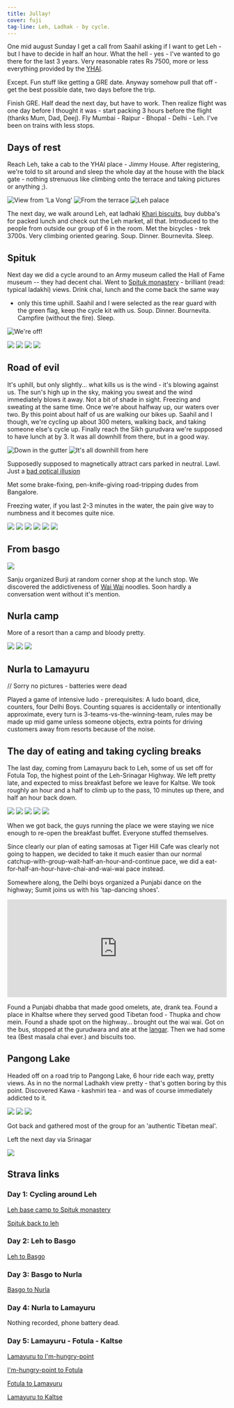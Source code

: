 ```yaml
---
title: Jullay!
cover: fuji
tag-line: Leh, Ladhak - by cycle.
---
```


One mid august Sunday I get a call from Saahil asking if I want to get Leh -
but I have to decide in half an hour. What the hell - yes - I've wanted to go
there for the last 3 years. Very reasonable rates Rs 7500, more or less
everything provided by the [YHAI](http://yhaindia.org).

Except. Fun stuff like getting a GRE date. Anyway somehow pull that off - get
the best possible date, two days before the trip.

Finish GRE. Half dead the next day, but have to work. Then realize flight was
one day before I thought it was - start packing 3 hours before the flight
(thanks Mum, Dad, Deej). Fly Mumbai - Raipur - Bhopal - Delhi - Leh. I've been
on trains with less stops.

Days of rest
-----------

Reach Leh, take a cab to the YHAI place - Jimmy House. After registering, we're
told to sit around and sleep the whole day at the house with the black gate -
nothing strenuous like climbing onto the terrace and taking pictures or
anything ;).

![View from 'La Vong'](/images/leh/la-vong-view-teddy.jpg)
![From the terrace](/images/leh/la-vong-view-sunju-saahil.jpg)
![Leh palace](/images/leh/la-vong-leh-palace.jpg)

The next day, we walk around Leh, eat ladhaki [Khari biscuits][], buy dubba's
for packed lunch and  check out the Leh market, all that. Introduced to the
people from outside our group of 6 in the room. Met the bicycles - trek 3700s.
Very climbing oriented gearing. Soup. Dinner. Bournevita. Sleep.

[Khari biscuits]: http://www.google.com/search?q=khari+biscuit

Spituk
------

Next day we did a cycle around to an Army museum called the Hall of Fame museum
-- they had decent chai. Went to [Spituk monastery] - brilliant
(read: typical ladakhi) views. Drink chai, lunch and the come back the same way
- only this time uphill. Saahil and I were selected as the rear guard with the
green flag, keep the cycle kit with us. Soup. Dinner. Bournevita. Campfire
(without the fire). Sleep.

[Spituk monastery]: http://en.wikipedia.org/wiki/Spituk_Monastery

![We're off!](/images/leh/day-one-we-re-off.jpg)

![](/images/leh/spituk-pana-saahil-saif-arun.jpg)
![](/images/leh/spituk-view.jpg)
![](/images/leh/spituk-view-saahil-flags-drown.jpg)
![](/images/leh/spituk-view-saahil-flags.jpg)


Road of evil
------------

It's uphill, but only slightly... what kills us is the wind - it's blowing
against us. The sun's high up in the sky, making you sweat and the wind
immediately blows it away.  Not a bit of shade in sight. Freezing and sweating
at the same time. Once we're about halfway up, our waters over two. By this
point about half of us are walking our bikes up. Saahil and I though, we're
cycling up about 300 meters, walking back, and taking someone else's cycle up.
Finally reach the Sikh gurudvara we're supposed to have lunch at by 3. It was
all downhill from there, but in a good way. 

![Down in the gutter](/images/leh/road-of-evil.jpg)
![It's all downhill from here](/images/leh/all-downhill.jpg)

Supposedly supposed to magnetically attract cars parked in neutral. Lawl. Just
a [bad optical illusion][magnetic hill]

Met some brake-fixing, pen-knife-giving road-tripping dudes from Bangalore.

[magnetic hill]: http://en.wikipedia.org/wiki/Magnetic_hill

Freezing water, if you last 2-3 minutes in the water, the pain give way to
numbness and it becomes quite nice.

![](/images/leh/indus-banks-handlebar.jpg)
![](/images/leh/indus-banks-valley-view.jpg)
![](/images/leh/indus-chilling-on-the.jpg)
![](/images/leh/indus-pano.jpg)
![](/images/leh/indus-view-of-bridge.jpg)
![](/images/leh/indus-view-of.jpg)

<!-- Kids at basgo; ask Madhuri for pics -->

From basgo
----------

![](/images/leh/nurla-bus.jpg)

Sanju organized Burji at random corner shop at the lunch stop. We discovered
the addictiveness of [Wai Wai][] noodles. Soon hardly a conversation went
without it's mention.

[Wai Wai]: http://en.wikipedia.org/wiki/Wai_Wai_(food)

Nurla camp
----------

More of a resort than a camp and bloody pretty.

![](/images/leh/nurla-chilling-rocks.jpg)
![](/images/leh/nurla-sunrise-flags.jpg)
![](/images/leh/nurla-viewing-the-view.jpg)


Nurla to Lamayuru
-----------------

// Sorry no pictures - batteries were dead

Played a game of intensive ludo - prerequisites: A ludo board, dice, counters,
four Delhi Boys. Counting squares is accidentally or intentionally approximate,
every turn is 3-teams-vs-the-winning-team, rules may be made up mid game unless
someone objects, extra points for driving customers away from resorts because
of the noise.

The day of eating and taking cycling breaks
-------------------------------------------

The last day, coming from Lamayuru back to Leh, some of us set off for Fotula
Top, the highest point of the Leh-Srinagar Highway. We left pretty late, and
expected to miss breakfast before we leave for Kaltse. We took roughly an hour
and a half to climb up to the pass, 10 minutes up there, and half an hour back
down.

![](/images/leh/lamayuru-fotula-trippy-flags.jpg)
![](/images/leh/lamayuru-fotula-trippy-flags-w-people.jpg)
![](/images/leh/lamayuru-fotula-view.jpg)
![](/images/leh/lamayuru-fotula-view-saahil.jpg)
![](/images/leh/lamayuru-sumit-guardtower.jpg)

When we got back, the guys running the place we were staying we nice
enough to re-open the breakfast buffet. Everyone stuffed themselves.

Since clearly our plan of eating samosas at Tiger Hill Cafe was clearly not
going to happen, we decided to take it much easier than our normal
catchup-with-group-wait-half-an-hour-and-continue pace, we did a
eat-for-half-an-hour-have-chai-and-wai-wai pace instead.

Somewhere along, the Delhi boys organized a Punjabi dance on the highway; Sumit
joins us with his 'tap-dancing shoes'.

<iframe
    src="https://www.facebook.com/video/embed?video_id=10151941803272612"
    width="100%" height="224" frameborder="0">
</iframe>

Found a Punjabi dhabba that made good omelets, ate, drank tea. Found a place in
Khaltse where they served good Tibetan food - Thupka and chow mein. Found a
shade spot on the highway... brought out the wai wai.  Got on the bus, stopped
at the gurudwara and ate at the [langar][]. Then we had some tea (Best masala
chai ever.) and biscuits too.

[langar]: http://en.wikipedia.org/wiki/Langar_(Sikhism)

Pangong Lake
------------

Headed off on a road trip to Pangong Lake, 6 hour ride each way, pretty views.
As in no the normal Ladhakh view pretty - that's gotten boring by this point.
Discovered Kawa - kashmiri tea - and was of course immediately addicted to it. 

![](/images/leh/pangong-not-being-chased.jpg)
![](/images/leh/pangong-arun-view.jpg)
![](/images/leh/pangong-view-water.jpg)

Got back and gathered most of the  group for an 'authentic Tibetan meal'.

Left the next day via Srinagar

![](/images/leh/srinagar-boat-houses.jpg)

Strava links
------------

### Day 1: Cycling around Leh

[Leh base camp to Spituk monastery](http://www.strava.com/activities/83921515)

[Spituk back to leh](http://www.strava.com/activities/83921446)

### Day 2: Leh to Basgo

[Leh to Basgo](http://www.strava.com/activities/83921390)

### Day 3: Basgo to Nurla

[Basgo to Nurla](http://www.strava.com/activities/83921205)

### Day 4: Nurla to Lamayuru

Nothing recorded, phone battery dead.

### Day 5: Lamayuru - Fotula - Kaltse

[Lamayuru to I'm-hungry-point](http://www.strava.com/activities/83921016)

[I'm-hungry-point to Fotula](http://www.strava.com/activities/83920968)

[Fotula to Lamayuru](http://www.strava.com/activities/83920943)

[Lamayuru to Kaltse](http://www.strava.com/activities/83920924)
